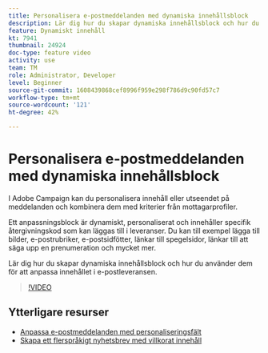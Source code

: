 ```yaml
---
title: Personalisera e-postmeddelanden med dynamiska innehållsblock
description: Lär dig hur du skapar dynamiska innehållsblock och hur du använder dem för att anpassa innehållet i e-postleveransen.
feature: Dynamiskt innehåll
kt: 7941
thumbnail: 24924
doc-type: feature video
activity: use
team: TM
role: Administrator, Developer
level: Beginner
source-git-commit: 1608439868cef8996f959e298f786d9c90fd57c7
workflow-type: tm+mt
source-wordcount: '121'
ht-degree: 42%

---
```



# Personalisera e-postmeddelanden med dynamiska innehållsblock

I Adobe Campaign kan du personalisera innehåll eller utseendet på meddelanden och kombinera dem med kriterier från mottagarprofiler.

Ett anpassningsblock är dynamiskt, personaliserat och innehåller specifik återgivningskod som kan läggas till i leveranser. Du kan till exempel lägga till bilder, e-postrubriker, e-postsidfötter, länkar till spegelsidor, länkar till att säga upp en prenumeration och mycket mer.

Lär dig hur du skapar dynamiska innehållsblock och hur du använder dem för att anpassa innehållet i e-postleveransen.

>[!VIDEO](https://video.tv.adobe.com/v/24924?quality=12)

## Ytterligare resurser

* [Anpassa e-postmeddelanden med personaliseringsfält](/help/content-creation/personalize-emails-using-personalization-fields.md)
* [Skapa ett flerspråkigt nyhetsbrev med villkorat innehåll](/help/content-creation/create-a-multilingual-newsletter-using-conditional-content.md)
